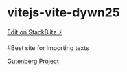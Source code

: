# vitejs-vite-dywn25

[Edit on StackBlitz ⚡️](https://stackblitz.com/edit/vitejs-vite-dywn25)

#Best site for importing texts

[Gutenberg Project](https://www.gutenberg.org/ebooks/search/?query=Machado+de+Assis&submit_search=Go%21)
